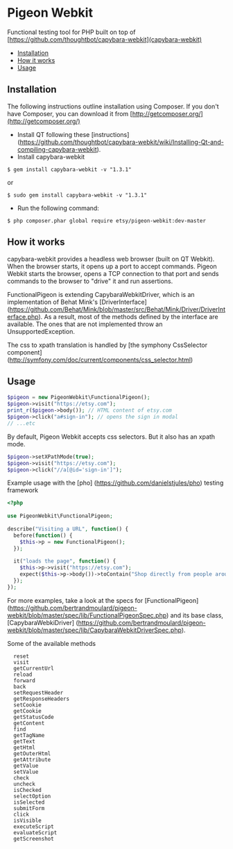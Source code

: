 Pigeon Webkit
=============

Functional testing tool for PHP built on top of [https://github.com/thoughtbot/capybara-webkit](capybara-webkit)

 * [Installation](#installation)
 * [How it works](#how-it-works)
 * [Usage](#usage)

## Installation

The following instructions outline installation using Composer. If you don't
have Composer, you can download it from [http://getcomposer.org/](http://getcomposer.org/)

 * Install QT following these [instructions] (https://github.com/thoughtbot/capybara-webkit/wiki/Installing-Qt-and-compiling-capybara-webkit).
 * Install capybara-webkit

```
$ gem install capybara-webkit -v "1.3.1"
```

or

```
$ sudo gem install capybara-webkit -v "1.3.1"
```

 * Run the following command:

```
$ php composer.phar global require etsy/pigeon-webkit:dev-master
```

## How it works

capybara-webkit provides a headless web browser (built on QT Webkit). When the browser starts, it opens up a port to accept commands. Pigeon Webkit starts the browser, opens a TCP connection to that port and sends commands to the browser to "drive" it and run assertions.

FunctionalPigeon is extending CapybaraWebkitDriver, which is an implementation of Behat Mink's [DriverInterface] (https://github.com/Behat/Mink/blob/master/src/Behat/Mink/Driver/DriverInterface.php). As a result, most of the methods defined by the interface are available. The ones that are not implemented throw an UnsupportedException.

The css to xpath translation is handled by [the symphony CssSelector component] (http://symfony.com/doc/current/components/css_selector.html)

## Usage

```php
$pigeon = new PigeonWebkit\FunctionalPigeon();
$pigeon->visit("https://etsy.com");
print_r($pigeon->body()); // HTML content of etsy.com
$pigeon->click("a#sign-in"); // opens the sign in modal
// ...etc
```

By default, Pigeon Webkit accepts css selectors. But it also has an xpath mode.

```php
$pigeon->setXPathMode(true);
$pigeon->visit("https://etsy.com");
$pigeon->click("//a[@id='sign-in']");
```

Example usage with the [pho] (https://github.com/danielstjules/pho) testing framework

```php
<?php
 
use PigeonWebkit\FunctionalPigeon;
 
describe("Visiting a URL", function() {
  before(function() {
    $this->p = new FunctionalPigeon();
  });
  
  it("loads the page", function() {
    $this->p->visit("https://etsy.com");
    expect($this->p->body())->toContain("Shop directly from people around the world.");
  });
});
```

For more examples, take a look at the specs for [FunctionalPigeon] (https://github.com/bertrandmoulard/pigeon-webkit/blob/master/spec/lib/FunctionalPigeonSpec.php) and its base class, [CapybaraWebkiDriver] (https://github.com/bertrandmoulard/pigeon-webkit/blob/master/spec/lib/CapybaraWebkitDriverSpec.php).

Some of the available methods

```
  reset
  visit
  getCurrentUrl
  reload
  forward
  back
  setRequestHeader
  getResponseHeaders
  setCookie
  getCookie
  getStatusCode
  getContent
  find
  getTagName
  getText
  getHtml
  getOuterHtml
  getAttribute
  getValue
  setValue
  check
  uncheck
  isChecked
  selectOption
  isSelected
  submitForm
  click
  isVisible
  executeScript
  evaluateScript
  getScreenshot
```



